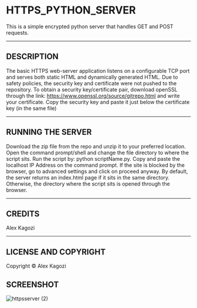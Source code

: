 # HTTPS_PYTHON_SERVER
This is a simple encrypted python server that handles GET and POST requests.


---
## DESCRIPTION
The basic HTTPS web-server application listens on a configurable TCP port and serves both static HTML and dynamically generated HTML. 
Due to safety policies, the security key and certificate were not pushed to the repository. 
To obtain a security key/certificate pair, download openSSL through the link: https://www.openssl.org/source/gitrepo.html and write your certificate. 
Copy the security key and paste it just below the certificate key (in the same file)


---
## RUNNING THE SERVER
Download the zip file from the repo and unzip it to your preferred location.
Open the command prompt/shell and change the file directory to where the script sits.
Run the script by: python scriptName.py.
Copy and paste the localhost IP Address on the command prompt.
If the site is blocked by the browser, go to advanced settings and click on proceed anyway.
By default, the server returns an index.html page if it sits in the same directory. Otherwise, the directory where the script sits is opened through the browser.




---
## CREDITS
Alex Kagozi


---
## LICENSE AND COPYRIGHT
Copyright &copy; Alex Kagozi

## SCREENSHOT
![httpsserver (2)](https://user-images.githubusercontent.com/70429029/150094861-123ccaf4-8b99-4ea0-98ff-4b02b00e6536.png)

